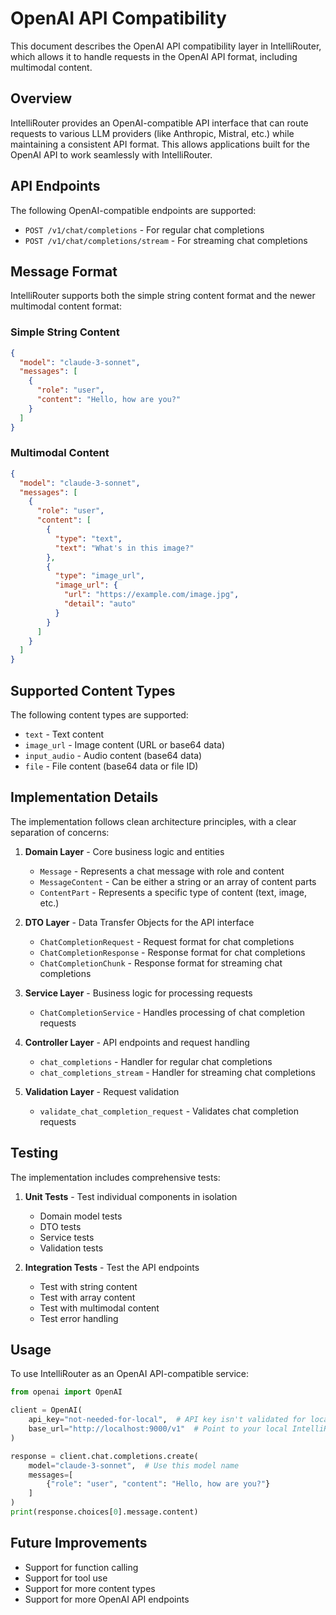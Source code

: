 # OpenAI API Compatibility

This document describes the OpenAI API compatibility layer in IntelliRouter, which allows it to handle requests in the OpenAI API format, including multimodal content.

## Overview

IntelliRouter provides an OpenAI-compatible API interface that can route requests to various LLM providers (like Anthropic, Mistral, etc.) while maintaining a consistent API format. This allows applications built for the OpenAI API to work seamlessly with IntelliRouter.

## API Endpoints

The following OpenAI-compatible endpoints are supported:

- `POST /v1/chat/completions` - For regular chat completions
- `POST /v1/chat/completions/stream` - For streaming chat completions

## Message Format

IntelliRouter supports both the simple string content format and the newer multimodal content format:

### Simple String Content

```json
{
  "model": "claude-3-sonnet",
  "messages": [
    {
      "role": "user",
      "content": "Hello, how are you?"
    }
  ]
}
```

### Multimodal Content

```json
{
  "model": "claude-3-sonnet",
  "messages": [
    {
      "role": "user",
      "content": [
        {
          "type": "text",
          "text": "What's in this image?"
        },
        {
          "type": "image_url",
          "image_url": {
            "url": "https://example.com/image.jpg",
            "detail": "auto"
          }
        }
      ]
    }
  ]
}
```

## Supported Content Types

The following content types are supported:

- `text` - Text content
- `image_url` - Image content (URL or base64 data)
- `input_audio` - Audio content (base64 data)
- `file` - File content (base64 data or file ID)

## Implementation Details

The implementation follows clean architecture principles, with a clear separation of concerns:

1. **Domain Layer** - Core business logic and entities
   - `Message` - Represents a chat message with role and content
   - `MessageContent` - Can be either a string or an array of content parts
   - `ContentPart` - Represents a specific type of content (text, image, etc.)

2. **DTO Layer** - Data Transfer Objects for the API interface
   - `ChatCompletionRequest` - Request format for chat completions
   - `ChatCompletionResponse` - Response format for chat completions
   - `ChatCompletionChunk` - Response format for streaming chat completions

3. **Service Layer** - Business logic for processing requests
   - `ChatCompletionService` - Handles processing of chat completion requests

4. **Controller Layer** - API endpoints and request handling
   - `chat_completions` - Handler for regular chat completions
   - `chat_completions_stream` - Handler for streaming chat completions

5. **Validation Layer** - Request validation
   - `validate_chat_completion_request` - Validates chat completion requests

## Testing

The implementation includes comprehensive tests:

1. **Unit Tests** - Test individual components in isolation
   - Domain model tests
   - DTO tests
   - Service tests
   - Validation tests

2. **Integration Tests** - Test the API endpoints
   - Test with string content
   - Test with array content
   - Test with multimodal content
   - Test error handling

## Usage

To use IntelliRouter as an OpenAI API-compatible service:

```python
from openai import OpenAI

client = OpenAI(
    api_key="not-needed-for-local",  # API key isn't validated for local use
    base_url="http://localhost:9000/v1"  # Point to your local IntelliRouter
)

response = client.chat.completions.create(
    model="claude-3-sonnet",  # Use this model name
    messages=[
        {"role": "user", "content": "Hello, how are you?"}
    ]
)
print(response.choices[0].message.content)
```

## Future Improvements

- Support for function calling
- Support for tool use
- Support for more content types
- Support for more OpenAI API endpoints